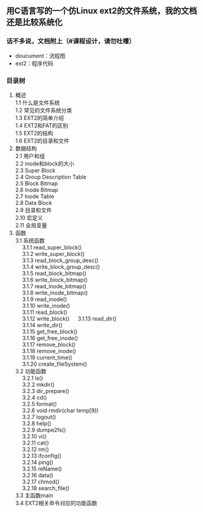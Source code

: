 ## 用C语言写的一个仿Linux ext2的文件系统，我的文档还是比较系统化
### 话不多说，文档附上（#课程设计，请勿吐槽）
+  doucument：流程图
+  ext2：程序代码  

### 目录树

1.  概述  
  1.1 什么是文件系统   
  1.2 常见的文件系统分类  
  1.3 EXT2的简单介绍    
  1.4 EXT2和FAT的区别  
  1.5 EXT2的结构  
  1.6 EXT2的目录和文件    
2. 数据结构  
  2.1 用户和组  
  2.2 inode和block的大小  
  2.3 Super Block  
  2.4 Group Description Table  
  2.5 Block Bitmap  
  2.6 Inode Bitmap  
  2.7 Inode Table  
  2.8 Data Block  
  2.9 目录和文件  
  2.10 宏定义  
  2.11 全局变量  
3. 函数  
  3.1	系统函数   
  &emsp;  3.1.1 read_super_block()    
  &emsp;  3.1.2 write_super_block()  
  &emsp;  3.1.3 read_block_group_desc()  
  &emsp;  3.1.4 write_block_group_desc()  
  &emsp;  3.1.5 read_block_bitmap()  
  &emsp;  3.1.6 write_block_bitmap()  
  &emsp;  3.1.7 read_inode_bitmap()  
  &emsp;  3.1.8 write_inode_bitmap()  
  &emsp;  3.1.9 read_inode()  
  &emsp;  3.1.10 write_inode()  
  &emsp;  3.1.11 read_block()  
  &emsp;  3.1.12 write_block()
  &emsp;  3.1.13 read_dir()  
  &emsp;  3.1.14 write_dir()  
  &emsp;  3.1.15 get_free_block()  
  &emsp;  3.1.16 get_free_inode()  
  &emsp;  3.1.17 remove_block()  
  &emsp;  3.1.18 remove_inode()  
  &emsp;  3.1.19 current_time()  
  &emsp;  3.1.20 create_fileSystem()  
  3.2 功能函数  
  &emsp;  3.2.1 ls()    
  &emsp;  3.2.2 mkdir()   
  &emsp;  3.2.3	dir_prepare()  
  &emsp;  3.2.4	cd()  
  &emsp;  3.2.5	format()  
  &emsp;  3.2.6	void rmdir(char temp[9])  
  &emsp;  3.2.7	logout()  
  &emsp;  3.2.8	help()  
  &emsp;  3.2.9	dumpe2fs()  
  &emsp;  3.2.10 vi()  
  &emsp;  3.2.11 cat()  
  &emsp;  3.2.12 rm()  
  &emsp;  3.2.13 ifconfig()  
  &emsp;  3.2.14 ping()  
  &emsp;  3.2.15 reName()  
  &emsp;  3.2.16 data()  
  &emsp;  3.2.17 chmod()  
  &emsp;  3.2.18 search_file()  
  3.3	主函数main  
  3.4 EXT2相关命令对应的功能函数  
